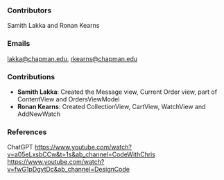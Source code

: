 ### Contributors
Samith Lakka and Ronan Kearns
### Emails 
lakka@chapman.edu, rkearns@chapman.edu
### Contributions
- **Samith Lakka**: Created the Message view, Current Order view, part of ContentView and OrdersViewModel
- **Ronan Kearns**: Created CollectionView, CartView, WatchView and AddNewWatch

### References
ChatGPT 
https://www.youtube.com/watch?v=a05eLxsbCCw&t=1s&ab_channel=CodeWithChris 
https://www.youtube.com/watch?v=fwG1pDgytDc&ab_channel=DesignCode

